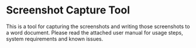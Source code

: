 # Screenshot Capture Tool
This is a tool for capturing the screenshots and writing those screenshots to a word document. Please read the attached user manual for usage steps, system requirements and known issues.
